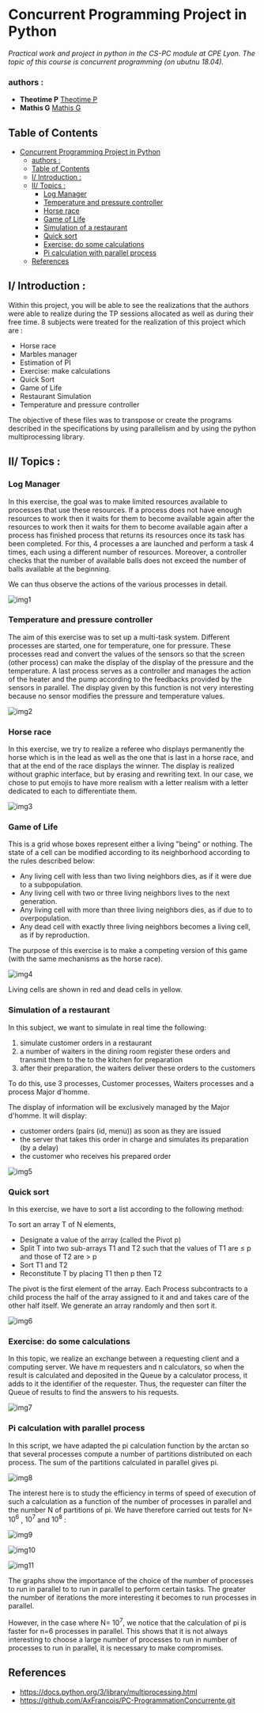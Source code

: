 # Concurrent Programming Project in Python

_Practical work and project in python in the CS-PC module at CPE Lyon. The topic of this course is concurrent programming (on ubutnu 18.04)._

### authors :
- **Theotime P** [Theotime P](https://github.com/TheoTime01)
- **Mathis G**  [Mathis G](https://github.com/MaaatGrv)

## Table of Contents
- [Concurrent Programming Project in Python](#concurrent-programming-project-in-python)
    - [authors :](#authors-)
  - [Table of Contents](#table-of-contents)
  - [I/ Introduction :](#i-introduction-)
  - [II/ Topics :](#ii-topics-)
    - [Log Manager](#log-manager)
    - [Temperature and pressure controller](#temperature-and-pressure-controller)
    - [Horse race](#horse-race)
    - [Game of Life](#game-of-life)
    - [Simulation of a restaurant](#simulation-of-a-restaurant)
    - [Quick sort](#quick-sort)
    - [Exercise: do some calculations](#exercise-do-some-calculations)
    - [Pi calculation with parallel process](#pi-calculation-with-parallel-process)
  - [References](#references)


## I/ Introduction :
Within this project, you will be able to see the realizations that the authors were able to realize during the TP sessions allocated as well as during their free time. 8 subjects were treated for the realization of this project which are :
- Horse race
- Marbles manager
- Estimation of PI
- Exercise: make calculations
- Quick Sort
- Game of Life
- Restaurant Simulation
- Temperature and pressure controller

The objective of these files was to transpose or create the programs described in the specifications by using parallelism and by using the python multiprocessing library.

## II/ Topics :

### Log Manager

In this exercise, the goal was to make limited resources available to processes that use these resources. If a process does not have enough resources to work then it waits for them to become available again after the resources to work then it waits for them to become available again after a process has finished process that returns its resources once its task has been completed. For this, 4 processes a are launched and perform a task 4 times, each using a different number of resources. Moreover, a controller checks that the number of available balls does not exceed the number of balls available at the beginning.

We can thus observe the actions of the various processes in detail.

![img1](img/Image1.png)


### Temperature and pressure controller
  
The aim of this exercise was to set up a multi-task system. Different processes are started, one for temperature, one for pressure. These processes read and convert the values of the sensors so that the screen (other process) can make the display of the display of the pressure and the temperature. A last process serves as a controller and manages the action of the heater and the pump according to the feedbacks provided by the sensors in parallel. The display given by this function is not very interesting because no sensor modifies the pressure and temperature values.

![img2](img/Image2.png)

### Horse race
  
In this exercise, we try to realize a referee who displays permanently the horse which is in the lead as well as the one that is last in a horse race, and that at the end of the race displays the winner. The display is realized without graphic interface, but by erasing and
rewriting text. In our case, we chose to put emojis to have more realism with a letter realism with a letter dedicated to each to differentiate them.

![img3](img/Image3.png)

### Game of Life
  
This is a grid whose boxes represent either a living "being" or nothing. The state of a cell can be modified according to its neighborhood according to the rules described below:
  - Any living cell with less than two living neighbors dies, as if it were due to a subpopulation.
  - Any living cell with two or three living neighbors lives to the next generation.
  - Any living cell with more than three living neighbors dies, as if due to to overpopulation.
  - Any dead cell with exactly three living neighbors becomes a living cell, as if by reproduction.

The purpose of this exercise is to make a competing version of this game (with the same mechanisms as the horse race).

![img4](img/Image4.png)

Living cells are shown in red and dead cells in yellow.

### Simulation of a restaurant

In this subject, we want to simulate in real time the following:

1. simulate customer orders in a restaurant
2. a number of waiters in the dining room register these orders and transmit them to the to the kitchen for preparation
3. after their preparation, the waiters deliver these orders to the customers

To do this, use 3 processes, Customer processes, Waiters processes and a process Major d'homme.

The display of information will be exclusively managed by the Major d'homme. It will display:

- customer orders (pairs (id, menu)) as soon as they are issued
- the server that takes this order in charge and simulates its preparation (by a delay)
- the customer who receives his prepared order

![img5](img/Image5.png)


### Quick sort
  
In this exercise, we have to sort a list according to the following method:

To sort an array T of N elements,
- Designate a value of the array (called the Pivot p)
- Split T into two sub-arrays T1 and T2 such that the values of T1 are ≤ p and those of T2 are > p
- Sort T1 and T2
- Reconstitute T by placing T1 then p then T2

The pivot is the first element of the array.
Each Process subcontracts to a child process the half of the array assigned to it and and takes care of the other half itself.
We generate an array randomly and then sort it.

![img6](img/Image6.png)

### Exercise: do some calculations

In this topic, we realize an exchange between a requesting client and a computing server. We have m requesters and n calculators, so when the result is calculated and deposited in the Queue by a calculator process, it adds to it the identifier of the requester. Thus, the
requester can filter the Queue of results to find the answers to his requests.

![img7](img/Image7.png)

### Pi calculation with parallel process

In this script, we have adapted the pi calculation function by the arctan so that several processes compute a number of partitions distributed on each process. The sum of the partitions calculated in parallel gives pi. 

![img8](img/Image8.png)

The interest here is to study the efficiency in terms of speed of execution of such a calculation as a function of the number of processes in parallel and the number N of partitions of pi. We have therefore carried out tests for N= $10^6$ , $10^7$ and $10^8$ :

![img9](img/Image9.png)

![img10](img/Image10.png)

![img11](img/Image11.png)

The graphs show the importance of the choice of the number of processes to run in parallel to to run in parallel to perform certain tasks. The greater the number of iterations the more interesting it becomes to run processes in parallel. 

However, in the case where N= $10^7$, we notice that the calculation of pi is faster for n=6 processes in parallel. This shows that it is not always interesting to choose a large number of processes to run in number of processes to run in parallel, it is necessary to make compromises.

## References

- https://docs.python.org/3/library/multiprocessing.html
- https://github.com/AxFrancois/PC-ProgrammationConcurrente.git